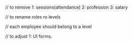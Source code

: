 // to remove 
1: sessions(attendance)
2: profession
3: salary


// to rename roles ro levels

// each employee should belong to a level

// to adjust
1: UI forms.

